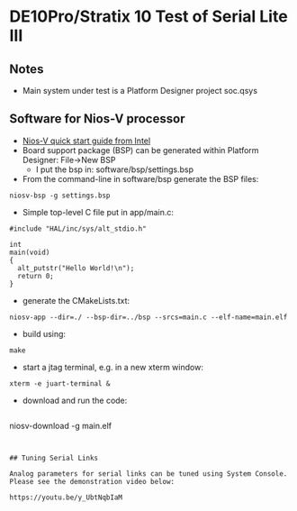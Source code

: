 # DE10Pro/Stratix 10 Test of Serial Lite III

## Notes

* Main system under test is a Platform Designer project soc.qsys


## Software for Nios-V processor

* [Nios-V quick start guide from Intel](https://usermanual.wiki/m/464277d99f971805ff972a1bd8eef56602928f237221631fb7126fa954e03d0a.pdf)
* Board support package (BSP) can be generated within Platform Designer: File->New BSP
  * I put the bsp in: software/bsp/settings.bsp
* From the command-line in software/bsp generate the BSP files:
```
niosv-bsp -g settings.bsp
```
* Simple top-level C file put in app/main.c:
```
#include "HAL/inc/sys/alt_stdio.h"

int
main(void)
{
  alt_putstr("Hello World!\n");
  return 0;
}
```
* generate the CMakeLists.txt:
```
niosv-app --dir=./ --bsp-dir=../bsp --srcs=main.c --elf-name=main.elf
```
* build using:
```
make
```
* start a jtag terminal, e.g. in a new xterm window:
```
xterm -e juart-terminal &
```
* download and run the code:
    ```
niosv-download -g main.elf
```


## Tuning Serial Links

Analog parameters for serial links can be tuned using System Console.  Please see the demonstration video below:

https://youtu.be/y_UbtNqbIaM
